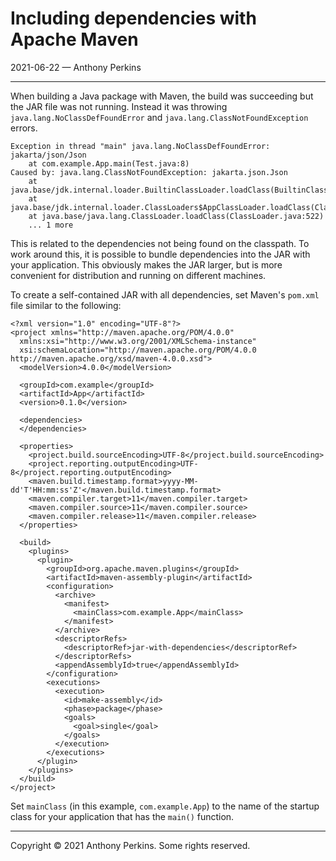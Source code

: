 # Including dependencies with Apache Maven
2021-06-22 — Anthony Perkins

---

When building a Java package with Maven, the build was succeeding but the JAR file was not running.
Instead it was throwing `java.lang.NoClassDefFoundError` and `java.lang.ClassNotFoundException`
errors.

```
Exception in thread "main" java.lang.NoClassDefFoundError: jakarta/json/Json
	at com.example.App.main(Test.java:8)
Caused by: java.lang.ClassNotFoundException: jakarta.json.Json
	at java.base/jdk.internal.loader.BuiltinClassLoader.loadClass(BuiltinClassLoader.java:581)
	at java.base/jdk.internal.loader.ClassLoaders$AppClassLoader.loadClass(ClassLoaders.java:178)
	at java.base/java.lang.ClassLoader.loadClass(ClassLoader.java:522)
	... 1 more
```

This is related to the dependencies not being found on the classpath. To work around this, it is
possible to bundle dependencies into the JAR with your application. This obviously makes the JAR
larger, but is more convenient for distribution and running on different machines.

To create a self-contained JAR with all dependencies, set Maven's `pom.xml` file similar to the
following:

```
<?xml version="1.0" encoding="UTF-8"?>
<project xmlns="http://maven.apache.org/POM/4.0.0"
  xmlns:xsi="http://www.w3.org/2001/XMLSchema-instance"
  xsi:schemaLocation="http://maven.apache.org/POM/4.0.0 http://maven.apache.org/xsd/maven-4.0.0.xsd">
  <modelVersion>4.0.0</modelVersion>

  <groupId>com.example</groupId>
  <artifactId>App</artifactId>
  <version>0.1.0</version>

  <dependencies>
  </dependencies>

  <properties>
    <project.build.sourceEncoding>UTF-8</project.build.sourceEncoding>
    <project.reporting.outputEncoding>UTF-8</project.reporting.outputEncoding>
    <maven.build.timestamp.format>yyyy-MM-dd'T'HH:mm:ss'Z'</maven.build.timestamp.format>
    <maven.compiler.target>11</maven.compiler.target>
    <maven.compiler.source>11</maven.compiler.source>
    <maven.compiler.release>11</maven.compiler.release>
  </properties>

  <build>
    <plugins>
      <plugin>
        <groupId>org.apache.maven.plugins</groupId>
        <artifactId>maven-assembly-plugin</artifactId>
        <configuration>
          <archive>
            <manifest>
              <mainClass>com.example.App</mainClass>
            </manifest>
          </archive>
          <descriptorRefs>
            <descriptorRef>jar-with-dependencies</descriptorRef>
          </descriptorRefs>
          <appendAssemblyId>true</appendAssemblyId>
        </configuration>
        <executions>
          <execution>
            <id>make-assembly</id>
            <phase>package</phase>
            <goals>
              <goal>single</goal>
            </goals>
          </execution>
        </executions>
      </plugin>
    </plugins>
  </build>
</project>
```

Set `mainClass` (in this example, `com.example.App`) to the name of the startup class for your
application that has the `main()` function.

---

Copyright © 2021 Anthony Perkins. Some rights reserved.

